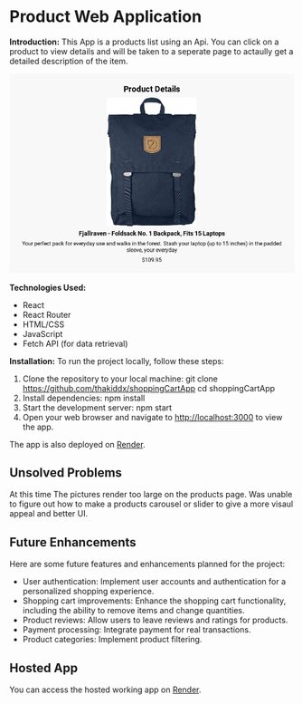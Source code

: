 # Product Web Application

**Introduction:**
This App is a products list using an Api.  You can click on a product to view details and will be taken to a seperate page to actaully get a detailed description of the item.

![Product Slider Screenshot](/src/sliderAppScreenShot.png)

**Technologies Used:**
- React
- React Router
- HTML/CSS
- JavaScript
- Fetch API (for data retrieval)

**Installation:**
To run the project locally, follow these steps:

1. Clone the repository to your local machine:
git clone https://github.com/thakiddx/shoppingCartApp
cd shoppingCartApp
2. Install dependencies:
npm install
3. Start the development server:
npm start
4. Open your web browser and navigate to [http://localhost:3000](http://localhost:3000) to view the app.

The app is also deployed on [Render](https://productslistmod2.onrender.com/).

## Unsolved Problems

At this time The pictures render too large on the products page.
Was unable to figure out how to make a products carousel or slider to give a more visaul appeal and better UI.  

## Future Enhancements

Here are some future features and enhancements planned for the project:

- User authentication: Implement user accounts and authentication for a personalized shopping experience.
- Shopping cart improvements: Enhance the shopping cart functionality, including the ability to remove items and change quantities.
- Product reviews: Allow users to leave reviews and ratings for products.
- Payment processing: Integrate payment for real transactions.
- Product categories: Implement product filtering.


## Hosted App

You can access the hosted working app on [Render](https://productslistmod2.onrender.com/).

